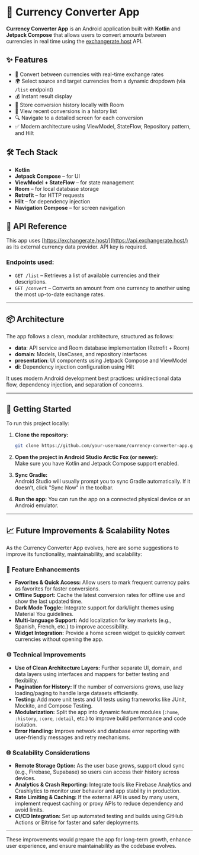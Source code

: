 # 📱 Currency Converter App

**Currency Converter App** is an Android application built with **Kotlin** and **Jetpack Compose** that allows users to convert amounts between currencies in real time using the [exchangerate.host](https://exchangerate.host/) API.

## ✨ Features

- 🔄 Convert between currencies with real-time exchange rates
- 🌍 Select source and target currencies from a dynamic dropdown (via `/list` endpoint)
- 💰 Instant result display
- 💾 Store conversion history locally with Room
- 📜 View recent conversions in a history list
- 🔍 Navigate to a detailed screen for each conversion
- ✅ Modern architecture using ViewModel, StateFlow, Repository pattern, and Hilt

## 🛠️ Tech Stack

- **Kotlin**
- **Jetpack Compose** – for UI
- **ViewModel + StateFlow** – for state management
- **Room** – for local database storage
- **Retrofit** – for HTTP requests
- **Hilt** – for dependency injection
- **Navigation Compose** – for screen navigation

## 🔐 API Reference

This app uses [https://exchangerate.host/](https://api.exchangerate.host/) as its external currency data provider. API key is required.

### Endpoints used:

- `GET /list` – Retrieves a list of available currencies and their descriptions.
- `GET /convert` – Converts an amount from one currency to another using the most up-to-date exchange rates.

---

## 📦 Architecture

The app follows a clean, modular architecture, structured as follows:

- **data**: API service and Room database implementation (Retrofit + Room)
- **domain**: Models, UseCases, and repository interfaces
- **presentation**: UI components using Jetpack Compose and ViewModel
- **di**: Dependency injection configuration using Hilt

It uses modern Android development best practices: unidirectional data flow, dependency injection, and separation of concerns.

---

## 🚀 Getting Started

To run this project locally:

1. **Clone the repository:**
   ```bash
   git clone https://github.com/your-username/currency-converter-app.git

2. **Open the project in Android Studio Arctic Fox (or newer):**  
Make sure you have Kotlin and Jetpack Compose support enabled.

3. **Sync Gradle:**  
Android Studio will usually prompt you to sync Gradle automatically.
If it doesn’t, click "Sync Now" in the toolbar.

4. **Run the app:** 
You can run the app on a connected physical device or an Android emulator.

---

## 📈 Future Improvements & Scalability Notes

As the Currency Converter App evolves, here are some suggestions to improve its functionality, maintainability, and scalability:

### 🧩 Feature Enhancements

- **Favorites & Quick Access:** Allow users to mark frequent currency pairs as favorites for faster conversions.
- **Offline Support:** Cache the latest conversion rates for offline use and show the last updated time.
- **Dark Mode Toggle:** Integrate support for dark/light themes using Material You guidelines.
- **Multi-language Support:** Add localization for key markets (e.g., Spanish, French, etc.) to improve accessibility.
- **Widget Integration:** Provide a home screen widget to quickly convert currencies without opening the app.

### ⚙️ Technical Improvements

- **Use of Clean Architecture Layers:** Further separate UI, domain, and data layers using interfaces and mappers for better testing and flexibility.
- **Pagination for History:** If the number of conversions grows, use lazy loading/paging to handle large datasets efficiently.
- **Testing:** Add more unit tests and UI tests using frameworks like JUnit, Mockito, and Compose Testing.
- **Modularization:** Split the app into dynamic feature modules (`:home`, `:history`, `:core`, `:detail`, etc.) to improve build performance and code isolation.
- **Error Handling:** Improve network and database error reporting with user-friendly messages and retry mechanisms.

### 🌐 Scalability Considerations

- **Remote Storage Option:** As the user base grows, support cloud sync (e.g., Firebase, Supabase) so users can access their history across devices.
- **Analytics & Crash Reporting:** Integrate tools like Firebase Analytics and Crashlytics to monitor user behavior and app stability in production.
- **Rate Limiting & Caching:** If the external API is used by many users, implement request caching or proxy APIs to reduce dependency and avoid limits.
- **CI/CD Integration:** Set up automated testing and builds using GitHub Actions or Bitrise for faster and safer deployments.

---

These improvements would prepare the app for long-term growth, enhance user experience, and ensure maintainability as the codebase evolves.
